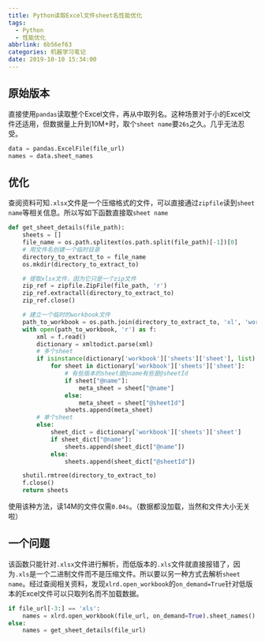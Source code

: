 ```yaml
---
title: Python读取Excel文件sheet名性能优化
tags:
  - Python
  - 性能优化
abbrlink: 6b56ef63
categories: 机器学习笔记
date: 2019-10-10 15:34:00
---
```


## 原始版本

直接使用`pandas`读取整个Excel文件，再从中取列名。这种场景对于小的Excel文件还适用，但数据量上升到10M+时，取个`sheet name`要`26s`之久。几乎无法忍受。

```python
data = pandas.ExcelFile(file_url)
names = data.sheet_names
```

## 优化

查阅资料可知`.xlsx`文件是一个压缩格式的文件，可以直接通过`zipfile`读到`sheet name`等相关信息。所以写如下函数直接取`sheet name`

<!--more-->

```python
def get_sheet_details(file_path):
    sheets = []
    file_name = os.path.splitext(os.path.split(file_path)[-1])[0]
    # 用文件名创建一个临时目录
    directory_to_extract_to = file_name
    os.mkdir(directory_to_extract_to)

    # 提取xlsx文件，因为它只是一个zip文件
    zip_ref = zipfile.ZipFile(file_path, 'r')
    zip_ref.extractall(directory_to_extract_to)
    zip_ref.close()

    # 建立一个临时的workbook文件
    path_to_workbook = os.path.join(directory_to_extract_to, 'xl', 'workbook.xml')
    with open(path_to_workbook, 'r') as f:
        xml = f.read()
        dictionary = xmltodict.parse(xml)
        # 多个sheet
        if isinstance(dictionary['workbook']['sheets']['sheet'], list):
            for sheet in dictionary['workbook']['sheets']['sheet']:
                # 有些版本的sheet是@name有些是@sheetId
                if sheet["@name"]:
                    meta_sheet = sheet["@name"]
                else:
                    meta_sheet = sheet["@sheetId"]
                sheets.append(meta_sheet)
        # 单个sheet
        else:
            sheet_dict = dictionary['workbook']['sheets']['sheet']
            if sheet_dict["@name"]:
                sheets.append(sheet_dict["@name"])
            else:
                sheets.append(sheet_dict["@sheetId"])

    shutil.rmtree(directory_to_extract_to)
    f.close()
    return sheets
```

使用该种方法，读14M的文件仅需`0.04s`。（数据都没加载，当然和文件大小无关啦）

## 一个问题
该函数只能针对`.xlsx`文件进行解析，而低版本的`.xls`文件就直接报错了，因为`.xls`是一个二进制文件而不是压缩文件。所以要以另一种方式去解析`sheet name`。经过查阅相关资料，发现`xlrd.open_workbook`的`on_demand=True`针对低版本的Excel文件可以只取列名而不加载数据。

```python
if file_url[-3:] == 'xls':
    names = xlrd.open_workbook(file_url, on_demand=True).sheet_names()
else:
    names = get_sheet_details(file_url)
```